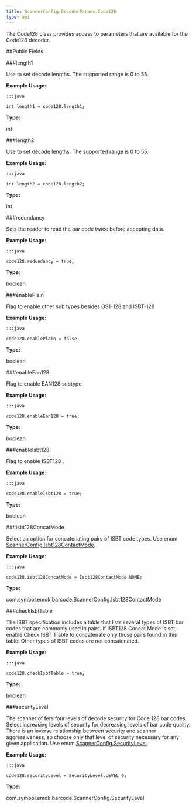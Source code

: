 ```yaml
---
title: ScannerConfig.DecoderParams.Code128
type: api
---
```



The Code128 class provides access to parameters that are available
 for the Code128 decoder.

##Public Fields

###length1

Use to set decode lengths. The supported range is 0 to 55.
 
 

**Example Usage:**
	
	:::java
	
	int length1 = code128.length1;
	


**Type:**

int

###length2

Use to set decode lengths. The supported range is 0 to 55.
 
 

**Example Usage:**
	
	:::java
	
	int length2 = code128.length2;
	


**Type:**

int

###redundancy

Sets the reader to read the bar code twice before accepting data.
 
 

**Example Usage:**
	
	:::java
	
	code128.redundancy = true;
	


**Type:**

boolean

###enablePlain

Flag to enable other sub types besides GS1-128 and ISBT-128
 
 

**Example Usage:**
	
	:::java
	
	code128.enablePlain = false;
	


**Type:**

boolean

###enableEan128

Flag to enable EAN128 subtype.
 

**Example Usage:**
	
	:::java
	
	code128.enableEan128 = true;
	


**Type:**

boolean

###enableIsbt128

Flag to enable ISBT128 .
 

**Example Usage:**
	
	:::java
	
	code128.enableIsbt128 = true;
	


**Type:**

boolean

###isbt128ConcatMode

Select an option for concatenating pairs of ISBT code types. Use
 enum [ ScannerConfig.Isbt128ContactMode](../ScannerConfig-Isbt128ContactMode).
 
 

**Example Usage:**
	
	:::java
	
	code128.isbt128ConcatMode = Isbt128ContactMode.NONE;
	


**Type:**

com.symbol.emdk.barcode.ScannerConfig.Isbt128ContactMode

###checkIsbtTable

The ISBT specification includes a table that lists several types
 of ISBT bar codes that are commonly used in pairs. If ISBT128
 Concat Mode is set, enable Check ISBT T able to concatenate only
 those pairs found in this table. Other types of ISBT codes are
 not concatenated.
 
 

**Example Usage:**
	
	:::java
	
	code128.checkIsbtTable = true;
	


**Type:**

boolean

###securityLevel

The scanner of fers four levels of decode security for Code 128
 bar codes. Select increasing levels of security for decreasing
 levels of bar code quality. There is an inverse relationship
 between security and scanner aggressiveness, so choose only that
 level of security necessary for any given application. Use enum
 [ ScannerConfig.SecurityLevel](../ScannerConfig-SecurityLevel).
 
 

**Example Usage:**
	
	:::java
	
	code128.securityLevel = SecurityLevel.LEVEL_0;
	


**Type:**

com.symbol.emdk.barcode.ScannerConfig.SecurityLevel

